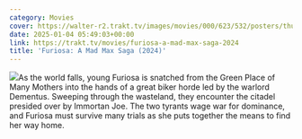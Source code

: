 ```yaml
---
category: Movies
cover: https://walter-r2.trakt.tv/images/movies/000/623/532/posters/thumb/01b80c9a90.jpg.webp
date: 2025-01-04 05:49:03+00:00
link: https://trakt.tv/movies/furiosa-a-mad-max-saga-2024
title: 'Furiosa: A Mad Max Saga (2024)'
---
```


![](https://walter-r2.trakt.tv/images/movies/000/623/532/fanarts/thumb/88a99217e5.jpg)As the world falls, young Furiosa is snatched from the Green Place of Many Mothers into the hands of a great biker horde led by the warlord Dementus. Sweeping through the wasteland, they encounter the citadel presided over by Immortan Joe. The two tyrants wage war for dominance, and Furiosa must survive many trials as she puts together the means to find her way home.
